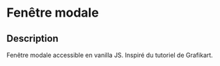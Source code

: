 # Fenêtre modale

## Description

Fenêtre modale accessible en vanilla JS.
Inspiré du tutoriel de Grafikart.